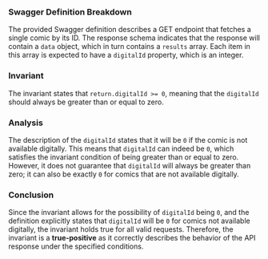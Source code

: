 ### Swagger Definition Breakdown
The provided Swagger definition describes a GET endpoint that fetches a single comic by its ID. The response schema indicates that the response will contain a `data` object, which in turn contains a `results` array. Each item in this array is expected to have a `digitalId` property, which is an integer.

### Invariant
The invariant states that `return.digitalId >= 0`, meaning that the `digitalId` should always be greater than or equal to zero.

### Analysis
The description of the `digitalId` states that it will be `0` if the comic is not available digitally. This means that `digitalId` can indeed be `0`, which satisfies the invariant condition of being greater than or equal to zero. However, it does not guarantee that `digitalId` will always be greater than zero; it can also be exactly `0` for comics that are not available digitally.

### Conclusion
Since the invariant allows for the possibility of `digitalId` being `0`, and the definition explicitly states that `digitalId` will be `0` for comics not available digitally, the invariant holds true for all valid requests. Therefore, the invariant is a **true-positive** as it correctly describes the behavior of the API response under the specified conditions.

